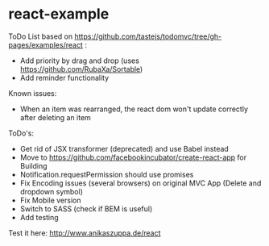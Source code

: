 # react-example
ToDo List based on https://github.com/tastejs/todomvc/tree/gh-pages/examples/react :

* Add priority by drag and drop (uses https://github.com/RubaXa/Sortable)
* Add reminder functionality

Known issues:
* When an item was rearranged, the react dom won't update correctly after deleting an item

ToDo's:
* Get rid of JSX transformer (deprecated) and use Babel instead
* Move to https://github.com/facebookincubator/create-react-app for Building
* Notification.requestPermission should use promises
* Fix Encoding issues (several browsers) on original MVC App (Delete and dropdown symbol)
* Fix Mobile version
* Switch to SASS (check if BEM is useful)
* Add testing

Test it here: http://www.anikaszuppa.de/react
